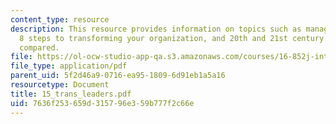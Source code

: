 ```yaml
---
content_type: resource
description: This resource provides information on topics such as management vs. leadership,
  8 steps to transforming your organization, and 20th and 21st century organizations
  compared.
file: https://ol-ocw-studio-app-qa.s3.amazonaws.com/courses/16-852j-integrating-the-lean-enterprise-fall-2005/7636f253659d315796e359b777f2c66e_15_trans_leaders.pdf
file_type: application/pdf
parent_uid: 5f2d46a9-0716-ea95-1809-6d91eb1a5a16
resourcetype: Document
title: 15_trans_leaders.pdf
uid: 7636f253-659d-3157-96e3-59b777f2c66e
---
```

